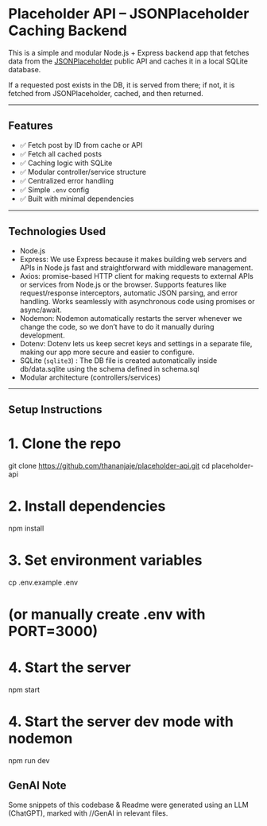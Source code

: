 
# Placeholder API – JSONPlaceholder Caching Backend

This is a simple and modular Node.js + Express backend app that fetches data from the [JSONPlaceholder](https://jsonplaceholder.typicode.com/) public API and caches it in a local SQLite database.

If a requested post exists in the DB, it is served from there; if not, it is fetched from JSONPlaceholder, cached, and then returned.

---

## Features

- ✅ Fetch post by ID from cache or API
- ✅ Fetch all cached posts
- ✅ Caching logic with SQLite
- ✅ Modular controller/service structure
- ✅ Centralized error handling
- ✅ Simple `.env` config
- ✅ Built with minimal dependencies

---

## Technologies Used

- Node.js
- Express: We use Express because it makes building web servers and APIs in Node.js fast and straightforward with middleware management.
- Axios: promise-based HTTP client for making requests to external APIs or services from Node.js or the browser. Supports features like request/response interceptors, automatic JSON parsing, and error handling. Works seamlessly with asynchronous code using promises or async/await.
- Nodemon: Nodemon automatically restarts the server whenever we change the code, so we don’t have to do it manually during development.
- Dotenv: Dotenv lets us keep secret keys and settings in a separate file, making our app more secure and easier to configure.
- SQLite (`sqlite3`) : The DB file is created automatically inside db/data.sqlite using the schema defined in schema.sql
- Modular architecture (controllers/services)

---

## Setup Instructions

# 1. Clone the repo
git clone https://github.com/thananjaje/placeholder-api.git
cd placeholder-api

# 2. Install dependencies
npm install

# 3. Set environment variables
cp .env.example .env
# (or manually create .env with PORT=3000)

# 4. Start the server
npm start

# 4. Start the server dev mode with nodemon
npm run dev

## GenAI Note
Some snippets of this codebase & Readme were generated using an LLM (ChatGPT), marked with //GenAI in relevant files.
